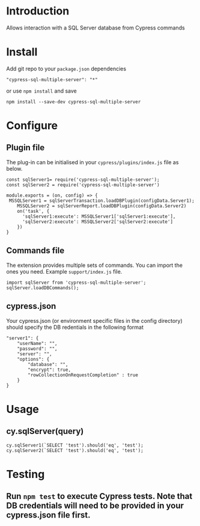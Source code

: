 # Introduction
Allows interaction with a SQL Server database from Cypress commands

# Install
Add git repo to your `package.json` dependencies

```
"cypress-sql-multiple-server": "*"
```

or use `npm install` and save

```
npm install --save-dev cypress-sql-multiple-server
```

# Configure
## Plugin file
The plug-in can be initialised in your `cypress/plugins/index.js` file as below.

```
const sqlServer1= require('cypress-sql-multiple-server');
const sqlServer2 = require('cypress-sql-multiple-server')

module.exports = (on, config) => {
 MSSQLServer1 = sqlServerTransaction.loadDBPlugin(configData.Server1);
    MSSQLServer2 = sqlServerReport.loadDBPlugin(configData.Server2)
    on('task', {
      'sqlServer1:execute': MSSQLServer1['sqlServer1:execute'],
      'sqlServer2:execute': MSSQLServer2['sqlServer2:execute']
    })
}
```

## Commands file
The extension provides multiple sets of commands. You can import the ones you need. Example `support/index.js` file.

```
import sqlServer from 'cypress-sql-multiple-server';
sqlServer.loadDBCommands();
```

## cypress.json
Your cypress.json (or environment specific files in the config directory) should specify the DB redentials in the following format

    "server1": {
        "userName": "",
        "password": "",
        "server": "",
        "options": {
            "database": "",
            "encrypt": true,
            "rowCollectionOnRequestCompletion" : true
        }
    }

# Usage
## cy.sqlServer(query)

```
cy.sqlServer1(`SELECT 'test').should('eq', 'test');
cy.sqlServer2(`SELECT 'test').should('eq', 'test');
```

# Testing
## Run `npm test` to execute Cypress tests. Note that DB credentials will need to be provided in your cypress.json file first.
